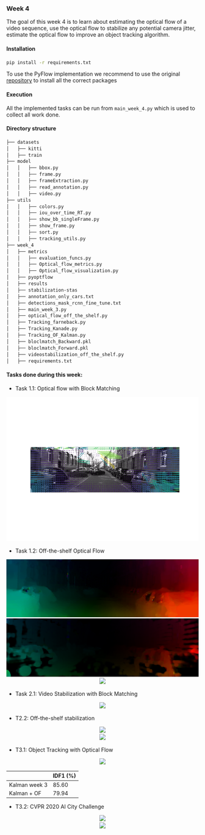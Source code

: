 ### Week 4

The goal of this week 4 is to learn about  estimating the optical flow of a video sequence, use the optical flow to stabilize any potential camera jitter, estimate the optical flow to improve an object tracking algorithm.

#### Installation

```bash
pip install -r requirements.txt

```

To use the PyFlow implementation we recommend to use the original [repository](https://github.com/pathak22/pyflow) to install all the correct packages 

#### Execution

 All the implemented tasks can be run from ```main_week_4.py``` which is used to collect all work done.

#### Directory structure

```bash
├── datasets
│   ├── kitti
│   ├── train
├── model
│   │   ├── bbox.py
│   │   ├── frame.py
│   │   ├── frameExtraction.py
│   │   ├── read_annotation.py
│   │   ├── video.py
├── utils
│   │   ├── colors.py
│   │   ├── iou_over_time_RT.py
│   │   ├── show_bb_singleFrame.py
│   │   ├── show_frame.py
│   │   ├── sort.py
│   │   ├── tracking_utils.py
├── week_4
│   ├── metrics
│   │   ├── evaluation_funcs.py
│   │   ├── Optical_flow_metrics.py
│   │   ├── Optical_flow_visualization.py
│   ├── pyoptflow
│   ├── results
│   ├── stabilization-stas
│   ├── annotation_only_cars.txt
│   ├── detections_mask_rcnn_fine_tune.txt
│   ├── main_week_3.py
│   ├── optical_flow_off_the_shelf.py
│   ├── Tracking_farneback.py
│   ├── Tracking_Kanade.py
│   ├── Tracking_OF_Kalman.py
│   ├── bloclmatch_Backward.pkl
│   ├── bloclmatch_Forward.pkl
│   ├── videostabilization_off_the_shelf.py
│   ├── requirements.txt
```

#### Tasks done during this week:

- Task 1.1: Optical flow with Block Matching
<div align="center">
  <img src="https://github.com/mcv-m6-video/mcv-m6-2020-team6/blob/master/week_4/results/flow_45_blockMatching_quiver.png">
</div>

- Task 1.2: Off-the-shelf Optical Flow
  
  
<div align="center">
  <img src="https://github.com/mcv-m6-video/mcv-m6-2020-team6/blob/master/week_4/results/pyflow_output.png">
</div>

<div align="center">
  <img src="https://github.com/mcv-m6-video/mcv-m6-2020-team6/blob/master/week_4/results/farneback_output.png">
</div>

<div align="center">
  <img src="https://github.com/mcv-m6-video/mcv-m6-2020-team6/blob/master/week_4/results/lucas_output%20-%20c%C3%B2pia.png">
</div>

- Task 2.1: Video Stabilization with Block Matching

<div align="center">
  <img src="https://github.com/mcv-m6-video/mcv-m6-2020-team6/blob/master/week_4/results/our_stabilization/walk_32.gif">
</div>


- T2.2: Off-the-shelf stabilization


<div align="center">
  <img src="https://github.com/mcv-m6-video/mcv-m6-2020-team6/blob/master/week_4/results/stable_video_fast.avi">
</div>

<div align="center">
  <img src="https://github.com/mcv-m6-video/mcv-m6-2020-team6/blob/master/week_4/results/stable_video_orb.avi">
</div>


- T3.1: Object Tracking with Optical Flow

<div align="center">
  <img src="https://github.com/mcv-m6-video/mcv-m6-2020-team6/blob/master/week_4/results/comparison.gif">
</div>



||  IDF1 (%)|
|-|-|
|Kalman week 3|85.60|
|Kalman + OF|79.94|

- T3.2: CVPR 2020 AI City Challenge

<div align="center">
  <img src="https://github.com/mcv-m6-video/mcv-m6-2020-team6/blob/master/week_4/results/cam-2%20(2).gif">
</div>

<div align="center">
  <img src="https://github.com/mcv-m6-video/mcv-m6-2020-team6/blob/master/week_4/results/cam-3.gif">
</div>
